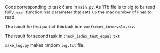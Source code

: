 Code corresponding to task 6 are in `main.py`. As 1Tb file is to big to be read fully. `main` function has parameter that sets up the max number of lines to read.

The result for first part of this task is in `confident_intervals.csv`. 

The result for second task in `check_index_test_equal.txt`  

`make_log.py` makes random `log.txt` file.
